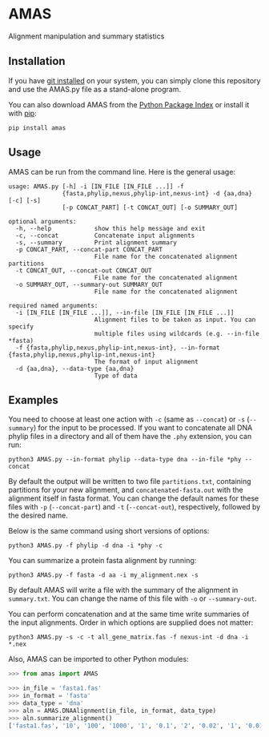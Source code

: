 # AMAS
Alignment manipulation and summary statistics

## Installation

If you have [git installed](http://git-scm.com/book/en/v2/Getting-Started-Installing-Git) on your system, you can simply clone this repository and use the AMAS.py file as a stand-alone program.

You can also download AMAS from the [Python Package Index](https://pypi.python.org/pypi/amas/) or install it with [pip](https://pip.pypa.io/en/latest/installing.html):
```shell
pip install amas
```

## Usage
AMAS can be run from the command line. Here is the general usage:

```shell
usage: AMAS.py [-h] -i [IN_FILE [IN_FILE ...]] -f
               {fasta,phylip,nexus,phylip-int,nexus-int} -d {aa,dna} [-c] [-s]
               [-p CONCAT_PART] [-t CONCAT_OUT] [-o SUMMARY_OUT]

optional arguments:
  -h, --help            show this help message and exit
  -c, --concat          Concatenate input alignments
  -s, --summary         Print alignment summary
  -p CONCAT_PART, --concat-part CONCAT_PART
                        File name for the concatenated alignment partitions
  -t CONCAT_OUT, --concat-out CONCAT_OUT
                        File name for the concatenated alignment
  -o SUMMARY_OUT, --summary-out SUMMARY_OUT
                        File name for the concatenated alignment

required named arguments:
  -i [IN_FILE [IN_FILE ...]], --in-file [IN_FILE [IN_FILE ...]]
                        Alignment files to be taken as input. You can specify
                        multiple files using wildcards (e.g. --in-file *fasta)
  -f {fasta,phylip,nexus,phylip-int,nexus-int}, --in-format {fasta,phylip,nexus,phylip-int,nexus-int}
                        The format of input alignment
  -d {aa,dna}, --data-type {aa,dna}
                        Type of data
```

## Examples

You need to choose at least one action with `-c` (same as `--concat`) or `-s` (`--summary`) for the input to be processed. If you want to concatenate all DNA phylip files in a directory and all of them have the `.phy` extension, you can run:
```shell
python3 AMAS.py --in-format phylip --data-type dna --in-file *phy --concat
```
By default the output will be written to two file `partitions.txt`, containing partitions for your new alignment, and `concatenated-fasta.out` with the alignment itself in fasta format. You can change the default names for these files with `-p` (`--concat-part`) and `-t` (`--concat-out`), respectively, followed by the desired name.

Below is the same command using short versions of options:
```shell
python3 AMAS.py -f phylip -d dna -i *phy -c
```
You can summarize a protein fasta alignment by running:
```shell
python3 AMAS.py -f fasta -d aa -i my_alignment.nex -s
```
By default AMAS will write a file with the summary of the alignment in `summary.txt`. You can change the name of this file with `-o` or `--summary-out`.

You can perform concatenation and at the same time write summaries of the input alignments. Order in which options are supplied does not matter:
```shell
python3 AMAS.py -s -c -t all_gene_matrix.fas -f nexus-int -d dna -i *.nex
``` 

Also, AMAS can be imported to other Python modules:

```python
>>> from amas import AMAS

>>> in_file = 'fasta1.fas'
>>> in_format = 'fasta'
>>> data_type = 'dna'
>>> aln = AMAS.DNAAlignment(in_file, in_format, data_type)
>>> aln.summarize_alignment()
['fasta1.fas', '10', '100', '1000', '1', '0.1', '2', '0.02', '1', '0.01']
```
